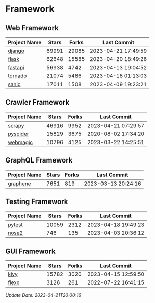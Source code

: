 # Framework

## Web Framework
| Project Name | Stars | Forks | Last Commit |
| ------------ | ----- | ----- | ----------- |
| [django](https://github.com/django/django) | 69991 | 29085 | 2023-04-21 17:49:59 |
| [flask](https://github.com/pallets/flask) | 62648 | 15585 | 2023-04-20 18:49:26 |
| [fastapi](https://github.com/tiangolo/fastapi) | 56938 | 4742 | 2023-04-13 19:04:52 |
| [tornado](https://github.com/tornadoweb/tornado) | 21074 | 5486 | 2023-04-18 01:13:03 |
| [sanic](https://github.com/sanic-org/sanic) | 17011 | 1508 | 2023-04-09 19:23:21 |

## Crawler Framework
| Project Name | Stars | Forks | Last Commit |
| ------------ | ----- | ----- | ----------- |
| [scrapy](https://github.com/scrapy/scrapy) | 46916 | 9952 | 2023-04-21 07:29:57 |
| [pyspider](https://github.com/binux/pyspider) | 15829 | 3675 | 2020-08-02 17:34:20 |
| [webmagic](https://github.com/code4craft/webmagic) | 10796 | 4125 | 2023-03-22 14:25:51 |

## GraphQL Framework
| Project Name | Stars | Forks | Last Commit |
| ------------ | ----- | ----- | ----------- |
| [graphene](https://github.com/graphql-python/graphene) | 7651 | 819 | 2023-03-13 20:24:16 |

## Testing Framework
| Project Name | Stars | Forks | Last Commit |
| ------------ | ----- | ----- | ----------- |
| [pytest](https://github.com/pytest-dev/pytest) | 10059 | 2312 | 2023-04-18 19:49:23 |
| [nose2](https://github.com/nose-devs/nose2) | 746 | 135 | 2023-04-03 20:36:12 |

## GUI Framework
| Project Name | Stars | Forks | Last Commit |
| ------------ | ----- | ----- | ----------- |
| [kivy](https://github.com/kivy/kivy) | 15782 | 3020 | 2023-04-15 12:59:50 |
| [flexx](https://github.com/flexxui/flexx) | 3126 | 261 | 2022-07-22 16:41:15 |

*Update Date: 2023-04-21T20:00:16*